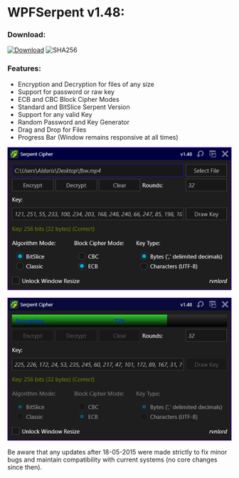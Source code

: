 # WPFSerpent v1.48:

### Download:

[![Download](https://img.shields.io/badge/Dwonload-WPFComputationalGeometry----v1.48.exe-darkblue)](https://github.com/rvnlord/Serpent/releases/download/v1.48/WPFSerpent-v1.48.exe)
![SHA256](https://img.shields.io/badge/SHA256-24B25A1C849A1DF5B09650E99588D53693A55C50B548B8FE3B1ABD949343CCA2-darkgreen.svg)

### Features:

- Encryption and Decryption for files of any size
- Support for password or raw key
- ECB and CBC Block Cipher Modes
- Standard and BitSlice Serpent Version
- Support for any valid Key
- Random Password and Key Generator
- Drag and Drop for Files
- Progress Bar (Window remains responsive at all times)

![WPFSerpent1](/Images/2019-07-30_184016.png?raw=true "WPFSerpent1")

![WPFSerpent2](/Images/2019-07-30_184145.png?raw=true "WPFSerpent2")

Be aware that any updates after 18-05-2015 were made strictly to fix minor bugs and maintain compatibility with current systems (no core changes since then).